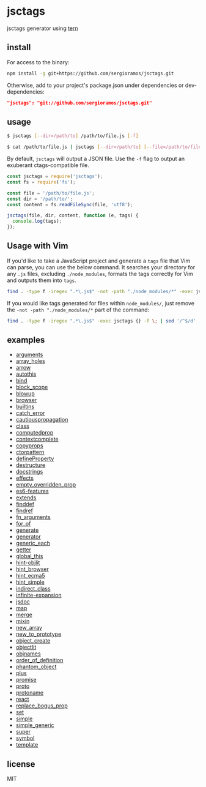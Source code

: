 # jsctags

jsctags generator using [tern](https://github.com/marijnh/tern)

## install

For access to the binary:

```sh
npm install -g git+https://github.com/sergioramos/jsctags.git
```

Otherwise, add to your project's package.json under dependencies or
dev-dependencies:

```json
"jsctags": "git://github.com/sergioramos/jsctags.git"
```

## usage

```sh
$ jsctags [--dir=/path/to] /path/to/file.js [-f]
```

```sh
$ cat /path/to/file.js | jsctags [--dir=/path/to] [--file=/path/to/file.js] [-f]
```

By default, `jsctags` will output a JSON file. Use the `-f` flag to output an exuberant ctags-compatible file.

```js
const jsctags = require('jsctags');
const fs = require('fs');

const file = '/path/to/file.js';
const dir = '/path/to/';
const content = fs.readFileSync(file, 'utf8');

jsctags(file, dir, content, function (e, tags) {
  console.log(tags);
});
```

## Usage with Vim

If you'd like to take a JavaScript project and generate a `tags` file that Vim can parse, you can use the below command. It searches your directory for any `.js` files, excluding `./node_modules`, formats the tags correctly for Vim and outputs them into `tags`.

```bash
find . -type f -iregex ".*\.js$" -not -path "./node_modules/*" -exec jsctags {} -f \; | sed '/^$/d' | LANG=C sort > tags
```

If you would like tags generated for files within `node_modules/`, just remove the `-not -path "./node_modules/*` part of the command:

```bash
find . -type f -iregex ".*\.js$" -exec jsctags {} -f \; | sed '/^$/d' | LANG=C sort > tags
```

## examples

- [arguments](test/fixtures/arguments.js)
- [array_holes](test/fixtures/array_holes.js)
- [arrow](test/fixtures/arrow.js)
- [autothis](test/fixtures/autothis.js)
- [bind](test/fixtures/bind.js)
- [block_scope](test/fixtures/block_scope.js)
- [blowup](test/fixtures/blowup.js)
- [browser](test/fixtures/browser.js)
- [builtins](test/fixtures/builtins.js)
- [catch_error](test/fixtures/catch_error.js)
- [cautiouspropagation](test/fixtures/cautiouspropagation.js)
- [class](test/fixtures/class.js)
- [computedprop](test/fixtures/computedprop.js)
- [contextcomplete](test/fixtures/contextcomplete.js)
- [copyprops](test/fixtures/copyprops.js)
- [ctorpattern](test/fixtures/ctorpattern.js)
- [defineProperty](test/fixtures/defineProperty.js)
- [destructure](test/fixtures/destructure.js)
- [docstrings](test/fixtures/docstrings.js)
- [effects](test/fixtures/effects.js)
- [empty_overridden_prop](test/fixtures/empty_overridden_prop.js)
- [es6-features](test/fixtures/es6.js.md)
- [extends](test/fixtures/extends.js)
- [finddef](test/fixtures/finddef.js)
- [findref](test/fixtures/findref.js)
- [fn_arguments](test/fixtures/fn_arguments.js)
- [for_of](test/fixtures/for_of.js)
- [generate](test/fixtures/generate.js)
- [generator](test/fixtures/generator.js)
- [generic_each](test/fixtures/generic_each.js)
- [getter](test/fixtures/getter.js)
- [global_this](test/fixtures/global_this.js)
- [hint-objlit](test/fixtures/hint.js.md)
- [hint_browser](test/fixtures/hint_browser.js)
- [hint_ecma5](test/fixtures/hint_ecma5.js)
- [hint_simple](test/fixtures/hint_simple.js)
- [indirect_class](test/fixtures/indirect_class.js)
- [infinite-expansion](test/fixtures/infinite.js.md)
- [jsdoc](test/fixtures/jsdoc.js)
- [map](test/fixtures/map.js)
- [merge](test/fixtures/merge.js)
- [mixin](test/fixtures/mixin.js)
- [new_array](test/fixtures/new_array.js)
- [new_to_prototype](test/fixtures/new_to_prototype.js)
- [object_create](test/fixtures/object_create.js)
- [objectlit](test/fixtures/objectlit.js)
- [objnames](test/fixtures/objnames.js)
- [order_of_definition](test/fixtures/order_of_definition.js)
- [phantom_object](test/fixtures/phantom_object.js)
- [plus](test/fixtures/plus.js)
- [promise](test/fixtures/promise.js)
- [proto](test/fixtures/proto.js)
- [protoname](test/fixtures/protoname.js)
- [react](test/fixtures/react.js)
- [replace_bogus_prop](test/fixtures/replace_bogus_prop.js)
- [set](test/fixtures/set.js)
- [simple](test/fixtures/simple.js)
- [simple_generic](test/fixtures/simple_generic.js)
- [super](test/fixtures/super.js)
- [symbol](test/fixtures/symbol.js)
- [template](test/fixtures/template.js)

## license

MIT
